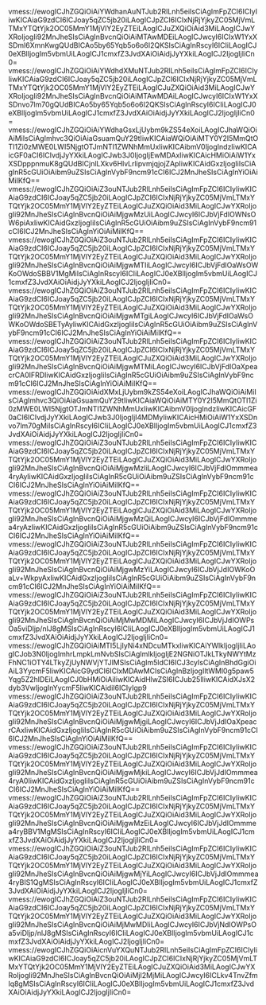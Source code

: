 vmess://ewogICJhZGQiOiAiYWdhanAuNTJub2RlLnh5eiIsCiAgImFpZCI6ICIyIiwKICAiaG9zdCI6ICJoay5qZC5jb20iLAogICJpZCI6ICIxNjRjYjkyZC05MjVmLTMxYTQtYjk2OC05MmY1MjVlY2EyZTEiLAogICJuZXQiOiAid3MiLAogICJwYXRoIjogIi92MnJheSIsCiAgInBvcnQiOiAiMTAwMDEiLAogICJwcyI6ICIxW1YxXSDml6XmnKwgQUdBICAo5by65Yqb5o6o6I2QKSIsCiAgInRscyI6ICIiLAogICJ0eXBlIjogIm5vbmUiLAogICJ1cmxfZ3JvdXAiOiAidjJyYXkiLAogICJ2IjogIjIiCn0=
vmess://ewogICJhZGQiOiAiYWdhdXMuNTJub2RlLnh5eiIsCiAgImFpZCI6ICIyIiwKICAiaG9zdCI6ICJoay5qZC5jb20iLAogICJpZCI6ICIxNjRjYjkyZC05MjVmLTMxYTQtYjk2OC05MmY1MjVlY2EyZTEiLAogICJuZXQiOiAid3MiLAogICJwYXRoIjogIi92MnJheSIsCiAgInBvcnQiOiAiMTAwMDAiLAogICJwcyI6ICIxW1YxXSDnvo7lm70gQUdBICAo5by65Yqb5o6o6I2QKSIsCiAgInRscyI6ICIiLAogICJ0eXBlIjogIm5vbmUiLAogICJ1cmxfZ3JvdXAiOiAidjJyYXkiLAogICJ2IjogIjIiCn0=
vmess://ewogICJhZGQiOiAiYWdhaGsxLjUybm9kZS54eXoiLAogICJhaWQiOiAiMiIsCiAgImhvc3QiOiAiaGsuamQuY29tIiwKICAiaWQiOiAiMTY0Y2I5MmQtOTI1Zi0zMWE0LWI5NjgtOTJmNTI1ZWNhMmUxIiwKICAibmV0IjogIndzIiwKICAicGF0aCI6ICIvdjJyYXkiLAogICJwb3J0IjogIjEwMDAxIiwKICAicHMiOiAiW1YxXSDpppnmuK8gQUdBICjnlLXkv6HlvLrlipvmjqjojZApIiwKICAidGxzIjogIiIsCiAgInR5cGUiOiAibm9uZSIsCiAgInVybF9ncm91cCI6ICJ2MnJheSIsCiAgInYiOiAiMiIKfQ==
vmess://ewogICJhZGQiOiAiZ3ouNTJub2RlLnh5eiIsCiAgImFpZCI6ICIyIiwKICAiaG9zdCI6ICJoay5qZC5jb20iLAogICJpZCI6ICIxNjRjYjkyZC05MjVmLTMxYTQtYjk2OC05MmY1MjVlY2EyZTEiLAogICJuZXQiOiAid3MiLAogICJwYXRoIjogIi92MnJheSIsCiAgInBvcnQiOiAiMjgwMzUiLAogICJwcyI6ICJbVjFdIOWNsOW6piAxIiwKICAidGxzIjogIiIsCiAgInR5cGUiOiAibm9uZSIsCiAgInVybF9ncm91cCI6ICJ2MnJheSIsCiAgInYiOiAiMiIKfQ==
vmess://ewogICJhZGQiOiAiZ3ouNTJub2RlLnh5eiIsCiAgImFpZCI6ICIyIiwKICAiaG9zdCI6ICJoay5qZC5jb20iLAogICJpZCI6ICIxNjRjYjkyZC05MjVmLTMxYTQtYjk2OC05MmY1MjVlY2EyZTEiLAogICJuZXQiOiAid3MiLAogICJwYXRoIjogIi92MnJheSIsCiAgInBvcnQiOiAiMjgwMTIiLAogICJwcyI6ICJbVjFdIOaWsOWKoOWdoSBBV1MgMiIsCiAgInRscyI6ICIiLAogICJ0eXBlIjogIm5vbmUiLAogICJ1cmxfZ3JvdXAiOiAidjJyYXkiLAogICJ2IjogIjIiCn0=
vmess://ewogICJhZGQiOiAiZ3ouNTJub2RlLnh5eiIsCiAgImFpZCI6ICIyIiwKICAiaG9zdCI6ICJoay5qZC5jb20iLAogICJpZCI6ICIxNjRjYjkyZC05MjVmLTMxYTQtYjk2OC05MmY1MjVlY2EyZTEiLAogICJuZXQiOiAid3MiLAogICJwYXRoIjogIi92MnJheSIsCiAgInBvcnQiOiAiMjgwMTgiLAogICJwcyI6ICJbVjFdIOaWsOWKoOWdoSBETyAyIiwKICAidGxzIjogIiIsCiAgInR5cGUiOiAibm9uZSIsCiAgInVybF9ncm91cCI6ICJ2MnJheSIsCiAgInYiOiAiMiIKfQ==
vmess://ewogICJhZGQiOiAiZ3ouNTJub2RlLnh5eiIsCiAgImFpZCI6ICIyIiwKICAiaG9zdCI6ICJoay5qZC5jb20iLAogICJpZCI6ICIxNjRjYjkyZC05MjVmLTMxYTQtYjk2OC05MmY1MjVlY2EyZTEiLAogICJuZXQiOiAid3MiLAogICJwYXRoIjogIi92MnJheSIsCiAgInBvcnQiOiAiMjgwMTMiLAogICJwcyI6ICJbVjFdIOaXpeacrCA0IFRDIiwKICAidGxzIjogIiIsCiAgInR5cGUiOiAibm9uZSIsCiAgInVybF9ncm91cCI6ICJ2MnJheSIsCiAgInYiOiAiMiIKfQ==
vmess://ewogICJhZGQiOiAidXMxLjUybm9kZS54eXoiLAogICJhaWQiOiAiMiIsCiAgImhvc3QiOiAiaGsuamQuY29tIiwKICAiaWQiOiAiMTY0Y2I5MmQtOTI1Zi0zMWE0LWI5NjgtOTJmNTI1ZWNhMmUxIiwKICAibmV0IjogIndzIiwKICAicGF0aCI6ICIvdjJyYXkiLAogICJwb3J0IjogIjI4MDMyIiwKICAicHMiOiAiW1YxXSDnvo7lm70gMiIsCiAgInRscyI6ICIiLAogICJ0eXBlIjogIm5vbmUiLAogICJ1cmxfZ3JvdXAiOiAidjJyYXkiLAogICJ2IjogIjIiCn0=
vmess://ewogICJhZGQiOiAiZ3ouNTJub2RlLnh5eiIsCiAgImFpZCI6ICIyIiwKICAiaG9zdCI6ICJoay5qZC5jb20iLAogICJpZCI6ICIxNjRjYjkyZC05MjVmLTMxYTQtYjk2OC05MmY1MjVlY2EyZTEiLAogICJuZXQiOiAid3MiLAogICJwYXRoIjogIi92MnJheSIsCiAgInBvcnQiOiAiMjgwMzIiLAogICJwcyI6ICJbVjFdIOmmmea4ryAyIiwKICAidGxzIjogIiIsCiAgInR5cGUiOiAibm9uZSIsCiAgInVybF9ncm91cCI6ICJ2MnJheSIsCiAgInYiOiAiMiIKfQ==
vmess://ewogICJhZGQiOiAiZ3ouNTJub2RlLnh5eiIsCiAgImFpZCI6ICIyIiwKICAiaG9zdCI6ICJoay5qZC5jb20iLAogICJpZCI6ICIxNjRjYjkyZC05MjVmLTMxYTQtYjk2OC05MmY1MjVlY2EyZTEiLAogICJuZXQiOiAid3MiLAogICJwYXRoIjogIi92MnJheSIsCiAgInBvcnQiOiAiMjgwMzQiLAogICJwcyI6ICJbVjFdIOmmmea4ryAzIiwKICAidGxzIjogIiIsCiAgInR5cGUiOiAibm9uZSIsCiAgInVybF9ncm91cCI6ICJ2MnJheSIsCiAgInYiOiAiMiIKfQ==
vmess://ewogICJhZGQiOiAiZ3ouNTJub2RlLnh5eiIsCiAgImFpZCI6ICIyIiwKICAiaG9zdCI6ICJoay5qZC5jb20iLAogICJpZCI6ICIxNjRjYjkyZC05MjVmLTMxYTQtYjk2OC05MmY1MjVlY2EyZTEiLAogICJuZXQiOiAid3MiLAogICJwYXRoIjogIi92MnJheSIsCiAgInBvcnQiOiAiMjgwMzYiLAogICJwcyI6ICJbVjJdIOWKoOaLv+WkpyAxIiwKICAidGxzIjogIiIsCiAgInR5cGUiOiAibm9uZSIsCiAgInVybF9ncm91cCI6ICJ2MnJheSIsCiAgInYiOiAiMiIKfQ==
vmess://ewogICJhZGQiOiAiZ3ouNTJub2RlLnh5eiIsCiAgImFpZCI6ICIyIiwKICAiaG9zdCI6ICJoay5qZC5jb20iLAogICJpZCI6ICIxNjRjYjkyZC05MjVmLTMxYTQtYjk2OC05MmY1MjVlY2EyZTEiLAogICJuZXQiOiAid3MiLAogICJwYXRoIjogIi92MnJheSIsCiAgInBvcnQiOiAiMjMwMDMiLAogICJwcyI6ICJbVjJdIOWPsOa5viDljp/nlJ8gMSIsCiAgInRscyI6ICIiLAogICJ0eXBlIjogIm5vbmUiLAogICJ1cmxfZ3JvdXAiOiAidjJyYXkiLAogICJ2IjogIjIiCn0=
vmess://ewogICJhZGQiOiAiMTI5LjIyNi4xNDcuMTkxIiwKICAiYWlkIjogIjIiLAogICJob3N0IjogImhrLmpkLmNvbSIsCiAgImlkIjogIjE2NGNiOTJkLTkyNWYtMzFhNC1iOTY4LTkyZjUyNWVjYTJlMSIsCiAgIm5ldCI6ICJ3cyIsCiAgInBhdGgiOiAiL3YycmF5IiwKICAicG9ydCI6ICIxMDAwMCIsCiAgInBzIjogIltWMl0g5paw5Yqg5Z2hIDEiLAogICJ0bHMiOiAiIiwKICAidHlwZSI6ICJub25lIiwKICAidXJsX2dyb3VwIjogInYycmF5IiwKICAidiI6ICIyIgp9
vmess://ewogICJhZGQiOiAiZ3ouNTJub2RlLnh5eiIsCiAgImFpZCI6ICIyIiwKICAiaG9zdCI6ICJoay5qZC5jb20iLAogICJpZCI6ICIxNjRjYjkyZC05MjVmLTMxYTQtYjk2OC05MmY1MjVlY2EyZTEiLAogICJuZXQiOiAid3MiLAogICJwYXRoIjogIi92MnJheSIsCiAgInBvcnQiOiAiMjgwMjgiLAogICJwcyI6ICJbVjJdIOaXpeacrCAxIiwKICAidGxzIjogIiIsCiAgInR5cGUiOiAibm9uZSIsCiAgInVybF9ncm91cCI6ICJ2MnJheSIsCiAgInYiOiAiMiIKfQ==
vmess://ewogICJhZGQiOiAiZ3ouNTJub2RlLnh5eiIsCiAgImFpZCI6ICIyIiwKICAiaG9zdCI6ICJoay5qZC5jb20iLAogICJpZCI6ICIxNjRjYjkyZC05MjVmLTMxYTQtYjk2OC05MmY1MjVlY2EyZTEiLAogICJuZXQiOiAid3MiLAogICJwYXRoIjogIi92MnJheSIsCiAgInBvcnQiOiAiMjgwMjkiLAogICJwcyI6ICJbVjJdIOmmmea4ryA0IiwKICAidGxzIjogIiIsCiAgInR5cGUiOiAibm9uZSIsCiAgInVybF9ncm91cCI6ICJ2MnJheSIsCiAgInYiOiAiMiIKfQ==
vmess://ewogICJhZGQiOiAiZ3ouNTJub2RlLnh5eiIsCiAgImFpZCI6ICIyIiwKICAiaG9zdCI6ICJoay5qZC5jb20iLAogICJpZCI6ICIxNjRjYjkyZC05MjVmLTMxYTQtYjk2OC05MmY1MjVlY2EyZTEiLAogICJuZXQiOiAid3MiLAogICJwYXRoIjogIi92MnJheSIsCiAgInBvcnQiOiAiMjgwMzEiLAogICJwcyI6ICJbVjJdIOmmmea4ryBBV1MgMSIsCiAgInRscyI6ICIiLAogICJ0eXBlIjogIm5vbmUiLAogICJ1cmxfZ3JvdXAiOiAidjJyYXkiLAogICJ2IjogIjIiCn0=
vmess://ewogICJhZGQiOiAiZ3ouNTJub2RlLnh5eiIsCiAgImFpZCI6ICIyIiwKICAiaG9zdCI6ICJoay5qZC5jb20iLAogICJpZCI6ICIxNjRjYjkyZC05MjVmLTMxYTQtYjk2OC05MmY1MjVlY2EyZTEiLAogICJuZXQiOiAid3MiLAogICJwYXRoIjogIi92MnJheSIsCiAgInBvcnQiOiAiMjgwMjYiLAogICJwcyI6ICJbVjJdIOmmmea4ryBIS1QgMSIsCiAgInRscyI6ICIiLAogICJ0eXBlIjogIm5vbmUiLAogICJ1cmxfZ3JvdXAiOiAidjJyYXkiLAogICJ2IjogIjIiCn0=
vmess://ewogICJhZGQiOiAiZ3ouNTJub2RlLnh5eiIsCiAgImFpZCI6ICIyIiwKICAiaG9zdCI6ICJoay5qZC5jb20iLAogICJpZCI6ICIxNjRjYjkyZC05MjVmLTMxYTQtYjk2OC05MmY1MjVlY2EyZTEiLAogICJuZXQiOiAid3MiLAogICJwYXRoIjogIi92MnJheSIsCiAgInBvcnQiOiAiMjMwMDIiLAogICJwcyI6ICJbVjNdIOWPsOa5viDljp/nlJ8gMSIsCiAgInRscyI6ICIiLAogICJ0eXBlIjogIm5vbmUiLAogICJ1cmxfZ3JvdXAiOiAidjJyYXkiLAogICJ2IjogIjIiCn0=
vmess://ewogICJhZGQiOiAicnVuYXQuNTJub2RlLnh5eiIsCiAgImFpZCI6ICIyIiwKICAiaG9zdCI6ICJoay5qZC5jb20iLAogICJpZCI6ICIxNjRjYjkyZC05MjVmLTMxYTQtYjk2OC05MmY1MjVlY2EyZTEiLAogICJuZXQiOiAid3MiLAogICJwYXRoIjogIi92MnJheSIsCiAgInBvcnQiOiAiMjI2MjMiLAogICJwcyI6ICLkv4TnvZfmlq8gMSIsCiAgInRscyI6ICIiLAogICJ0eXBlIjogIm5vbmUiLAogICJ1cmxfZ3JvdXAiOiAidjJyYXkiLAogICJ2IjogIjIiCn0=
